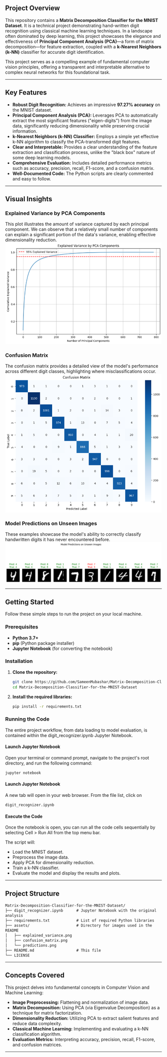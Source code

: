 ## Project Overview

This repository contains a **Matrix Decomposition Classifier for the MNIST Dataset**. It is a technical project demonstrating hand-written digit recognition using classical machine learning techniques. In a landscape often dominated by deep learning, this project showcases the elegance and effectiveness of **Principal Component Analysis (PCA)**—a form of matrix decomposition—for feature extraction, coupled with a **k-Nearest Neighbors (k-NN)** classifier for accurate digit identification.

This project serves as a compelling example of fundamental computer vision principles, offering a transparent and interpretable alternative to complex neural networks for this foundational task.

-----

## Key Features

  * **Robust Digit Recognition:** Achieves an impressive **97.27% accuracy** on the MNIST dataset.
  * **Principal Component Analysis (PCA):** Leverages PCA to automatically extract the most significant features ("eigen-digits") from the image data, significantly reducing dimensionality while preserving crucial information.
  * **k-Nearest Neighbors (k-NN) Classifier:** Employs a simple yet effective k-NN algorithm to classify the PCA-transformed digit features.
  * **Clear and Interpretable:** Provides a clear understanding of the feature extraction and classification process, unlike the "black box" nature of some deep learning models.
  * **Comprehensive Evaluation:** Includes detailed performance metrics such as accuracy, precision, recall, F1-score, and a confusion matrix.
  * **Well-Documented Code:** The Python scripts are clearly commented and easy to follow.

-----

## Visual Insights

### Explained Variance by PCA Components

This plot illustrates the amount of variance captured by each principal component. We can observe that a relatively small number of components can explain a significant portion of the data's variance, enabling effective dimensionality reduction.
![Explained Variance Plot](https://github.com/SameenMubashar/Matrix-Decomposition-Classifier-for-the-MNIST-Dataset/blob/main/assets/explained_variance.png?raw=true)

### Confusion Matrix

The confusion matrix provides a detailed view of the model's performance across different digit classes, highlighting where misclassifications occur.
![Confusion Matrix](https://github.com/SameenMubashar/Matrix-Decomposition-Classifier-for-the-MNIST-Dataset/blob/main/assets/confusion_matrix.png?raw=true)

### Model Predictions on Unseen Images

These examples showcase the model's ability to correctly classify handwritten digits it has never encountered before.
![Model Predictions](https://github.com/SameenMubashar/Matrix-Decomposition-Classifier-for-the-MNIST-Dataset/blob/main/assets/predictions.png?raw=true)

-----

## Getting Started

Follow these simple steps to run the project on your local machine.

### Prerequisites

  * **Python 3.7+**
  * **pip** (Python package installer)
  * **Jupyter Notebook** (for converting the notebook)

### Installation

1.  **Clone the repository:**

    ```bash
    git clone https://github.com/SameenMubashar/Matrix-Decomposition-Classifier-for-the-MNIST-Dataset.git
    cd Matrix-Decomposition-Classifier-for-the-MNIST-Dataset
    ```

2.  **Install the required libraries:**

    ```bash
    pip install -r requirements.txt
    ```

### Running the Code

The entire project workflow, from data loading to model evaluation, is contained within the digit_recognizer.ipynb Jupyter Notebook.

#### Launch Jupyter Notebook
 Open your terminal or command prompt, navigate to the project's root directory, and run the following command:

```bash
jupyter notebook
```

#### Launch Jupyter Notebook
A new tab will open in your web browser. From the file list, click on 
```bash
digit_recognizer.ipynb
```

#### Execute the Code
Once the notebook is open, you can run all the code cells sequentially by selecting Cell > Run All from the top menu bar.

The script will:

  * Load the MNIST dataset.
  * Preprocess the image data.
  * Apply PCA for dimensionality reduction.
  * Train a k-NN classifier.
  * Evaluate the model and display the results and plots.

-----

## Project Structure

```
Matrix-Decomposition-Classifier-for-the-MNIST-Dataset/
├── digit_recognizer.ipynb      # Jupyter Notebook with the original analysis
├── requirements.txt            # List of required Python libraries
├── assets/                     # Directory for images used in the README
│   ├── explained_variance.png
│   ├── confusion_matrix.png
│   └── predictions.png
├── README.md                   # This file
└── LICENSE
```

-----

## Concepts Covered

This project delves into fundamental concepts in Computer Vision and Machine Learning:

  * **Image Preprocessing:** Flattening and normalization of image data.
  * **Matrix Decomposition:** Using PCA (via Eigenvalue Decomposition) as a technique for matrix factorization.
  * **Dimensionality Reduction:** Utilizing PCA to extract salient features and reduce data complexity.
  * **Classical Machine Learning:** Implementing and evaluating a k-NN classification algorithm.
  * **Evaluation Metrics:** Interpreting accuracy, precision, recall, F1-score, and confusion matrices.

-----
